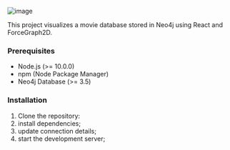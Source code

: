 ![image](https://github.com/user-attachments/assets/403351c1-e9b1-4d63-94da-b2d9d8df0986)


This project visualizes a movie database stored in Neo4j using React and ForceGraph2D.


### Prerequisites

- Node.js (>= 10.0.0)
- npm (Node Package Manager)
- Neo4j Database (>= 3.5)

### Installation

1. Clone the repository:
2. install dependencies;
3. update connection details;
4. start the development server;
